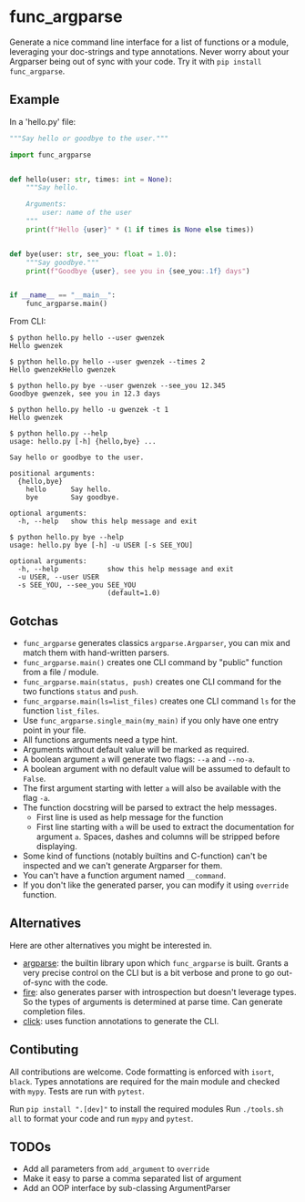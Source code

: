 # func_argparse

Generate a nice command line interface for a list of functions or a module, leveraging your doc-strings and type annotations.
Never worry about your Argparser being out of sync with your code.
Try it with `pip install func_argparse`.

## Example

In a 'hello.py' file:
```py
"""Say hello or goodbye to the user."""

import func_argparse


def hello(user: str, times: int = None):
    """Say hello.

    Arguments:
        user: name of the user
    """
    print(f"Hello {user}" * (1 if times is None else times))


def bye(user: str, see_you: float = 1.0):
    """Say goodbye."""
    print(f"Goodbye {user}, see you in {see_you:.1f} days")


if __name__ == "__main__":
    func_argparse.main()
```

From CLI:
```
$ python hello.py hello --user gwenzek
Hello gwenzek

$ python hello.py hello --user gwenzek --times 2
Hello gwenzekHello gwenzek

$ python hello.py bye --user gwenzek --see_you 12.345
Goodbye gwenzek, see you in 12.3 days

$ python hello.py hello -u gwenzek -t 1
Hello gwenzek

$ python hello.py --help
usage: hello.py [-h] {hello,bye} ...

Say hello or goodbye to the user.

positional arguments:
  {hello,bye}
    hello      Say hello.
    bye        Say goodbye.

optional arguments:
  -h, --help   show this help message and exit

$ python hello.py bye --help
usage: hello.py bye [-h] -u USER [-s SEE_YOU]

optional arguments:
  -h, --help            show this help message and exit
  -u USER, --user USER
  -s SEE_YOU, --see_you SEE_YOU
                        (default=1.0)
```


## Gotchas

- `func_argparse` generates classics `argparse.Argparser`, you can mix and match them with hand-written parsers.
- `func_argparse.main()` creates one CLI command by "public" function from a file / module.
- `func_argparse.main(status, push)` creates one CLI command for the two functions `status` and `push`.
- `func_argparse.main(ls=list_files)` creates one CLI command `ls` for the function `list_files`.
- Use `func_argparse.single_main(my_main)` if you only have one entry point in your file.
- All functions arguments need a type hint.
- Arguments without default value will be marked as required.
- A boolean argument `a` will generate two flags: `--a` and `--no-a`.
- A boolean argument with no default value will be assumed to default to `False`.
- The first argument starting with letter `a` will also be available with the flag `-a`.
- The function docstring will be parsed to extract the help messages.
  - First line is used as help message for the function
  - First line starting with `a` will be used to extract the documentation for argument `a`.
    Spaces, dashes and columns will be stripped before displaying.
- Some kind of functions (notably builtins and C-function) can't be inspected and
  we can't generate Argparser for them.
- You can't have a function argument named `__command`.
- If you don't like the generated parser, you can modify it using `override` function.


## Alternatives

Here are other alternatives you might be interested in.

- [argparse](https://docs.python.org/3/library/argparse.html): the builtin library upon which `func_argparse` is built. Grants a very precise control on the CLI but is a bit verbose and prone to go out-of-sync with the code.
- [fire](https://github.com/google/python-fire): also generates parser with introspection but doesn't leverage types. So the types of arguments is determined at parse time. Can generate completion files.
- [click](https://palletsprojects.com/p/click/): uses function annotations to generate the CLI.

## Contibuting

All contributions are welcome.
Code formatting is enforced with `isort`, `black`.
Types annotations are required for the main module and checked with `mypy`.
Tests are run with `pytest`.

Run `pip install ".[dev]"` to install the required modules
Run `./tools.sh all` to format your code and run `mypy` and `pytest`.


## TODOs

* Add all parameters from `add_argument` to `override`
* Make it easy to parse a comma separated list of argument
* Add an OOP interface by sub-classing ArgumentParser
